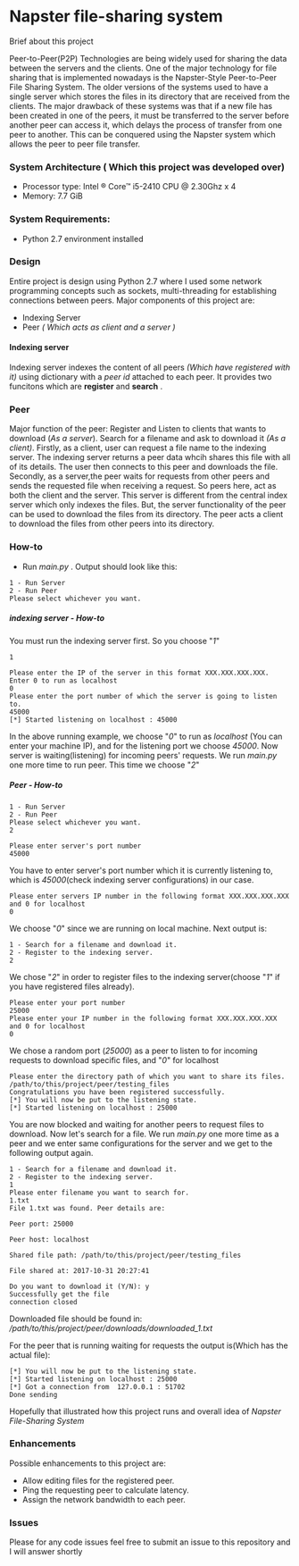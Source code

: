 # Napster file-sharing system

Brief about this project

Peer-to-Peer(P2P) Technologies are being widely used for sharing the data between the servers and the clients. One of the major technology for file sharing that is implemented nowadays is the Napster-Style Peer-to-Peer File Sharing System. The older versions of the systems used to have a single server which stores the files in its directory that are received from the clients. The major drawback of these systems was that if a new file has been created in one of the peers, it must be transferred to the server before another peer can access it, which delays the process of transfer from one peer to another. This can be conquered using the Napster system which allows the peer to peer file transfer.


### System Architecture ( Which this project was developed over)
* Processor type: Intel &reg; Core&trade; i5-2410 CPU @ 2.30Ghz x 4
* Memory: 7.7 GiB

### System Requirements:
* Python 2.7 environment installed

### Design
Entire project is design using Python 2.7 where I used some network programming concepts such as sockets, multi-threading for establishing connections between peers. Major components of this project are:
* Indexing Server
* Peer _( Which acts as client and a server )_

#### Indexing server
Indexing server indexes the content of all peers _(Which have registered with it)_ using dictionary with a _peer id_ attached to each peer. It provides two funcitons which are **register** and **search** .

### Peer
Major function of the peer: Register and Listen to clients that wants to download (_As a server_). Search for a filename and ask to download it _(As a client)_. Firstly, as a client, user can request a file name to the indexing server. The indexing server returns a peer data whcih shares this file with all of its details. The user then connects to this peer and downloads the file. Secondly, as a server,the peer waits for requests from other peers and sends the requested file when receiving a request. So peers here, act as both the client and the server. This server is different from the central index server which only indexes the files. But, the server functionality of the peer can be used to download the files from its directory. The peer acts a client to download the files from other peers into its directory.

### How-to
* Run _main.py_ . Output should look like this:
`````
1 - Run Server
2 - Run Peer
Please select whichever you want.
`````
##### indexing server - How-to
You must run the indexing server first. So you choose "_1_"
```
1
```
```
Please enter the IP of the server in this format XXX.XXX.XXX.XXX. Enter 0 to run as localhost
0
Please enter the port number of which the server is going to listen to.
45000
[*] Started listening on localhost : 45000
```
In the above running example, we choose "_0_" to run as _localhost_ (You can enter your machine IP), and for the listening port we choose _45000_. Now server is waiting(listening) for incoming peers' requests.
 We run _main.py_ one more time to run peer. This time we choose "_2_"
 ##### Peer - How-to
```
1 - Run Server
2 - Run Peer
Please select whichever you want.
2
```
```
Please enter server's port number
45000
```
You have to enter server's port number which it is currently listening to, which is _45000_(check indexing server configurations) in our case.
```
Please enter servers IP number in the following format XXX.XXX.XXX.XXX and 0 for localhost
0
```
We choose "_0_" since we are running on local machine. Next output is:
```
1 - Search for a filename and download it.
2 - Register to the indexing server.
2
```
We chose "_2_" in order to register files to the indexing server(choose "_1_" if you have registered files already).
```
Please enter your port number
25000
Please enter your IP number in the following format XXX.XXX.XXX.XXX and 0 for localhost
0
``` 
We chose a random port (_25000_) as a peer to listen to for incoming requests to download specific files, and "_0_" for localhost
```
Please enter the directory path of which you want to share its files.
/path/to/this/project/peer/testing_files
Congratulations you have been registered successfully.
[*] You will now be put to the listening state.
[*] Started listening on localhost : 25000
```
You are now blocked and waiting for another peers to request files to download. Now let's search for a file.
We run _main.py_ one more time as a peer and we enter same configurations for the server and we get to the following output again.
```
1 - Search for a filename and download it.
2 - Register to the indexing server.
1
Please enter filename you want to search for.
1.txt
File 1.txt was found. Peer details are:

Peer port: 25000 

Peer host: localhost 

Shared file path: /path/to/this/project/peer/testing_files 

File shared at: 2017-10-31 20:27:41 

Do you want to download it (Y/N): y
Successfully get the file
connection closed
```
Downloaded file should be found in: _/path/to/this/project/peer/downloads/downloaded_1.txt_

For the peer that is running waiting for requests the output is(Which has the actual file):
```
[*] You will now be put to the listening state.
[*] Started listening on localhost : 25000
[*] Got a connection from  127.0.0.1 : 51702
Done sending
```
Hopefully that illustrated how this project runs and overall idea of _Napster File-Sharing System_

### Enhancements
Possible enhancements to this project are:
* Allow editing files for the registered peer.
* Ping the requesting peer to calculate latency.
* Assign the network bandwidth to each peer.
### Issues
Please for any code issues feel free to submit an issue to this repository and I will answer shortly